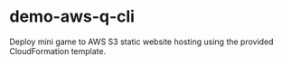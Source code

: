 # demo-aws-q-cli
Deploy mini game to AWS S3 static website hosting using the provided CloudFormation template.

